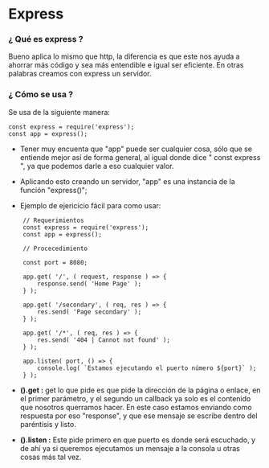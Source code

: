 
# Express

### ¿ Qué es express ?
Bueno aplica lo mismo que http, la diferencia es que este nos ayuda a ahorrar más código y sea más entendible e igual ser eficiente.
En otras palabras creamos con express un servidor.


### ¿ Cómo se usa ?

Se usa de la siguiente manera:
~~~
const express = require('express');
const app = express();
~~~

- Tener muy encuenta que "app" puede ser cualquier cosa, sólo que se entiende mejor así de forma general, al igual donde dice " const express ", ya que podemos darle a eso cualquier valor.

- Aplicando esto creando un servidor, "app" es una instancia de la función "express()";

 - Ejemplo de ejericicio fácil para como usar:

~~~
    // Requerimientos
    const express = require('express');
    const app = express();

    // Procecedimiento

    const port = 8080;

    app.get( '/', ( request, response ) => {
        response.send( 'Home Page' );
    } );

    app.get( '/secondary', ( req, res ) => {
        res.send( 'Page secondary' );
    } );

    app.get( '/*', ( req, res ) => {
        res.send( '404 | Cannot not found' );
    } );

    app.listen( port, () => {
        console.log( `Estamos ejecutando el puerto número ${port}` );
    } );
~~~

- **().get :** get lo que pide es que pide la dirección de la página o enlace, en el primer parámetro, y el segundo un callback ya solo es el contenido que nosotros querramos hacer. En este caso estamos enviando como respuesta por eso "response", y que ese mensaje se escribe dentro del paréntisis y listo.

- **().listen :** Este pide primero en que puerto es donde será escuchado, y de ahí ya si queremos ejecutamos un mensaje a la consola u otras cosas más tal vez.
